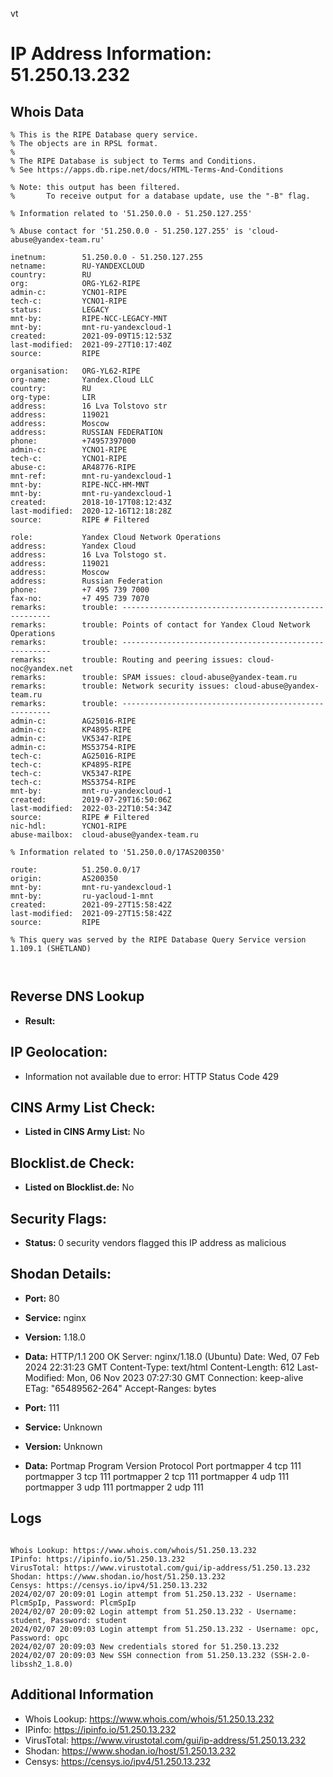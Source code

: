 vt
# IP Address Information: 51.250.13.232

## Whois Data
```
% This is the RIPE Database query service.
% The objects are in RPSL format.
%
% The RIPE Database is subject to Terms and Conditions.
% See https://apps.db.ripe.net/docs/HTML-Terms-And-Conditions

% Note: this output has been filtered.
%       To receive output for a database update, use the "-B" flag.

% Information related to '51.250.0.0 - 51.250.127.255'

% Abuse contact for '51.250.0.0 - 51.250.127.255' is 'cloud-abuse@yandex-team.ru'

inetnum:        51.250.0.0 - 51.250.127.255
netname:        RU-YANDEXCLOUD
country:        RU
org:            ORG-YL62-RIPE
admin-c:        YCNO1-RIPE
tech-c:         YCNO1-RIPE
status:         LEGACY
mnt-by:         RIPE-NCC-LEGACY-MNT
mnt-by:         mnt-ru-yandexcloud-1
created:        2021-09-09T15:12:53Z
last-modified:  2021-09-27T10:17:40Z
source:         RIPE

organisation:   ORG-YL62-RIPE
org-name:       Yandex.Cloud LLC
country:        RU
org-type:       LIR
address:        16 Lva Tolstovo str
address:        119021
address:        Moscow
address:        RUSSIAN FEDERATION
phone:          +74957397000
admin-c:        YCNO1-RIPE
tech-c:         YCNO1-RIPE
abuse-c:        AR48776-RIPE
mnt-ref:        mnt-ru-yandexcloud-1
mnt-by:         RIPE-NCC-HM-MNT
mnt-by:         mnt-ru-yandexcloud-1
created:        2018-10-17T08:12:43Z
last-modified:  2020-12-16T12:18:28Z
source:         RIPE # Filtered

role:           Yandex Cloud Network Operations
address:        Yandex Cloud
address:        16 Lva Tolstogo st.
address:        119021
address:        Moscow
address:        Russian Federation
phone:          +7 495 739 7000
fax-no:         +7 495 739 7070
remarks:        trouble: ------------------------------------------------------
remarks:        trouble: Points of contact for Yandex Cloud Network Operations
remarks:        trouble: ------------------------------------------------------
remarks:        trouble: Routing and peering issues: cloud-noc@yandex.net
remarks:        trouble: SPAM issues: cloud-abuse@yandex-team.ru
remarks:        trouble: Network security issues: cloud-abuse@yandex-team.ru
remarks:        trouble: ------------------------------------------------------
admin-c:        AG25016-RIPE
admin-c:        KP4895-RIPE
admin-c:        VK5347-RIPE
admin-c:        MS53754-RIPE
tech-c:         AG25016-RIPE
tech-c:         KP4895-RIPE
tech-c:         VK5347-RIPE
tech-c:         MS53754-RIPE
mnt-by:         mnt-ru-yandexcloud-1
created:        2019-07-29T16:50:06Z
last-modified:  2022-03-22T10:54:34Z
source:         RIPE # Filtered
nic-hdl:        YCNO1-RIPE
abuse-mailbox:  cloud-abuse@yandex-team.ru

% Information related to '51.250.0.0/17AS200350'

route:          51.250.0.0/17
origin:         AS200350
mnt-by:         mnt-ru-yandexcloud-1
mnt-by:         ru-yacloud-1-mnt
created:        2021-09-27T15:58:42Z
last-modified:  2021-09-27T15:58:42Z
source:         RIPE

% This query was served by the RIPE Database Query Service version 1.109.1 (SHETLAND)



```
## Reverse DNS Lookup
- **Result:** 

## IP Geolocation:
- Information not available due to error: HTTP Status Code 429

## CINS Army List Check:
- **Listed in CINS Army List:** 
No

## Blocklist.de Check:
- **Listed on Blocklist.de:** 
No

## Security Flags:
- **Status:** 0 security vendors flagged this IP address as malicious

## Shodan Details:
- **Port:** 80
- **Service:** nginx
- **Version:** 1.18.0
- **Data:** HTTP/1.1 200 OK
Server: nginx/1.18.0 (Ubuntu)
Date: Wed, 07 Feb 2024 22:31:23 GMT
Content-Type: text/html
Content-Length: 612
Last-Modified: Mon, 06 Nov 2023 07:27:30 GMT
Connection: keep-alive
ETag: "65489562-264"
Accept-Ranges: bytes



- **Port:** 111
- **Service:** Unknown
- **Version:** Unknown
- **Data:** Portmap
Program	Version	Protocol	Port
portmapper	4	tcp	111
portmapper	3	tcp	111
portmapper	2	tcp	111
portmapper	4	udp	111
portmapper	3	udp	111
portmapper	2	udp	111


## Logs
```

Whois Lookup: https://www.whois.com/whois/51.250.13.232
IPinfo: https://ipinfo.io/51.250.13.232
VirusTotal: https://www.virustotal.com/gui/ip-address/51.250.13.232
Shodan: https://www.shodan.io/host/51.250.13.232
Censys: https://censys.io/ipv4/51.250.13.232
2024/02/07 20:09:01 Login attempt from 51.250.13.232 - Username: PlcmSpIp, Password: PlcmSpIp
2024/02/07 20:09:02 Login attempt from 51.250.13.232 - Username: student, Password: student
2024/02/07 20:09:03 Login attempt from 51.250.13.232 - Username: opc, Password: opc
2024/02/07 20:09:03 New credentials stored for 51.250.13.232
2024/02/07 20:09:03 New SSH connection from 51.250.13.232 (SSH-2.0-libssh2_1.8.0)

```
## Additional Information
- Whois Lookup: https://www.whois.com/whois/51.250.13.232
- IPinfo: https://ipinfo.io/51.250.13.232
- VirusTotal: https://www.virustotal.com/gui/ip-address/51.250.13.232
- Shodan: https://www.shodan.io/host/51.250.13.232
- Censys: https://censys.io/ipv4/51.250.13.232

